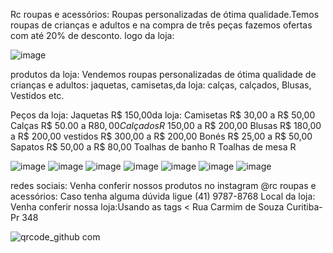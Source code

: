 Rc roupas e acessórios:
Roupas personalizadas de ótima qualidade.Temos roupas de crianças e adultos e na compra de três peças fazemos ofertas com até 20% de desconto.
logo da loja:

![image](https://user-images.githubusercontent.com/113630328/194382460-303908f8-c4a5-4c9a-a17a-d23264ce98ac.png)

produtos da loja:
Vendemos roupas personalizadas de ótima qualidade de crianças e adultos:
jaquetas, 
camisetas,da loja:
calças,
calçados,
Blusas,
Vestidos etc.

Peços da loja:
Jaquetas R$ 150,00da loja:
Camisetas R$ 30,00 a R$ 50,00
Calças R$ 50.00 a R$80,00
Calçados R$ 150,00 a R$ 200,00
Blusas R$ 180,00 a R$ 200,00
vestidos R$ 300,00 a R$ 200,00
Bonés R$ 25,00 a R$ 50,00
Sapatos R$ 50,00 a R$ 80,00
Toalhas de banho R
Toalhas de mesa R

![image](https://user-images.githubusercontent.com/113630328/194384147-7e44e4eb-73d4-4199-8cd0-a94547d5a4ad.png)
![image](https://user-images.githubusercontent.com/113630328/194384230-88491397-e362-430e-8746-2681241b0e31.png)
![image](https://user-images.githubusercontent.com/1136tres30328/194384264-8b218759-c001-4802-b8dd-828eef418373.png)
![image](https://user-images.githubusercontent.com/113630328/194384304-23a13e29-f728-404c-8c64-8cb7762b0393.png)
![image](https://user-images.githubusercontent.com/113630328/194384337-f668fa1b-a779-4f08-8206-89247270b602.png)
![image](https://user-images.githubusercontent.com/113630328/197025080-16f71f34-4736-4dea-bc99-0e7ccdc75499.png)
![image](https://user-images.githubusercontent.com/113630328/197032180-fc09dbaf-c27c-44d2-b1c0-6ffbe24350c1.png)

redes sociais:
Venha conferir nossos produtos no instagram @rc roupas e acessórios:
Caso tenha alguma dúvida ligue
(41) 9787-8768
Local da loja:
Venha conferir nossa loja:Usando as tags <
Rua Carmim de Souza
Curitiba-Pr 348



![qrcode_github com](https://user-images.githubusercontent.com/113630328/202516047-9ad3e1fd-9120-4f56-9ead-5800793d424e.png)

